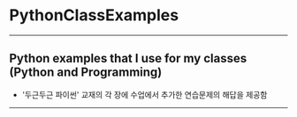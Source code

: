 # PythonClassExamples
---
Python examples that I use for my classes (Python and Programming)
---
* '두근두근 파이썬' 교재의 각 장에 수업에서 추가한 연습문제의 해답을 제공함
---
